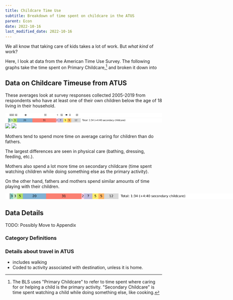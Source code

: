 ```yaml
---
title: Childcare Time Use
subtitle: Breakdown of time spent on childcare in the ATUS
parent: Econ
date: 2022-10-16
last_modified_date: 2022-10-16
---
```


<!--
permalink: /childcare
redirect_from:
  - /econ/childcaretime
  - /econ/childcaretime/
-->

We all know that taking care of kids takes a lot of work. But *what kind* of work?

Here, I look at data from the American Time Use Survey.
The following graphs take the time spent on Primary Childcare,[^primaryVsSecondaryChildcare]
and broken it down into 

[^primaryVsSecondaryChildcare]: The BLS uses "Primary Childcare" to refer to time spent where caring for or helping a child is the primary activity. "Secondary Childcare" is time spent watching a child while doing something else, like cooking.

## Data on Childcare Timeuse from ATUS

These averages look at survey responses collected 2005-2019 from respondents who have at least one of their own children below the age of 18 living in their household.

![](ccimg/0519_all_symbols.svg)
![](ccimg/0519_all_.svg)
![](ccimg/0519_all_♀.svg)
![](ccimg/0519_all_♂.svg)

Mothers tend to spend more time on average caring for 
children than do fathers. 

The largest differences are seen in 
physical care (bathing, dressing, feeding, etc.).

Mothers also spend a lot more time on secondary childcare (time spent watching children while doing something else as the primary activity).

On the other hand, fathers and mothers spend similar amounts of time playing with their children.









<div markdown="block" style="width:150%">

![](ccimg/0519_all_.svg)

</div>

## Data Details

TODO: Possibly Move to Appendix

### Category Definitions

### Details about travel in ATUS

- includes walking
- Coded to activity associated with destination, unless it is home.

<!--All time with child present? Extra time from cooking when you have kids? Rugrats paper travel time?-->


<!--
redirect_from:
  - /numbers/energy
  - /nature/energy
-->









